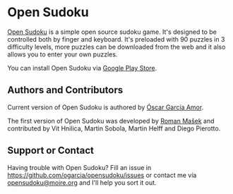 # Open Sudoku

[Open Sudoku](http://opensudoku.moire.org/) is a simple open source sudoku game. It's designed to be controlled both by finger and keyboard. It's preloaded with 90 puzzles in 3 difficulty levels, more puzzles can be downloaded from the web and it also allows you to enter your own puzzles.

You can install Open Sudoku via [Google Play Store](https://play.google.com/store/apps/details?id=org.moire.opensudoku).

## Authors and Contributors
Current version of Open Sudoku is authored by [Óscar García Amor](http://ogarcia.me).

The first version of Open Sudoku was developed by [Roman Mašek](https://github.com/romario333) and contributed by Vit Hnilica, Martin Sobola, Martin Helff and Diego Pierotto.

## Support or Contact
Having trouble with Open Sudoku? Fill an issue in https://github.com/ogarcia/opensudoku/issues or contact me vía opensudoku@moire.org and I'll help you sort it out.
